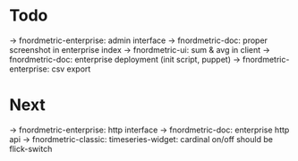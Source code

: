 
Todo
====

  → fnordmetric-enterprise: admin interface
  → fnordmetric-doc: proper screenshot in enterprise index
  → fnordmetric-ui: sum & avg in client
  → fnordmetric-doc: enterprise deployment (init script, puppet)
  → fnordmetric-enterprise: csv export


Next
====

  → fnordmetric-enterprise: http interface
  → fnordmetric-doc: enterprise http api
  → fnordmetric-classic: timeseries-widget: cardinal on/off should be flick-switch
